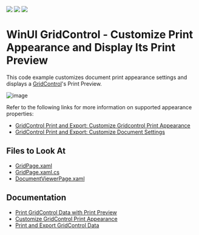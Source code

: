 <!-- default badges list -->
![](https://img.shields.io/endpoint?url=https://codecentral.devexpress.com/api/v1/VersionRange/422865628/21.2.3%2B)
[![](https://img.shields.io/badge/Open_in_DevExpress_Support_Center-FF7200?style=flat-square&logo=DevExpress&logoColor=white)](https://supportcenter.devexpress.com/ticket/details/T1040670)
[![](https://img.shields.io/badge/📖_How_to_use_DevExpress_Examples-e9f6fc?style=flat-square)](https://docs.devexpress.com/GeneralInformation/403183)
<!-- default badges end -->
# WinUI GridControl - Customize Print Appearance and Display Its Print Preview

This code example customizes document print appearance settings and displays a [GridControl](https://docs.devexpress.com/WinUI/DevExpress.WinUI.Grid.GridControl)'s Print Preview.

![image](https://user-images.githubusercontent.com/12169834/139531364-a13fd73e-1970-44f7-ad5e-1970604f85a2.png)

Refer to the following links for more information on supported appearance properties:
* [GridControl Print and Export: Customize Gridcontrol Print Appearance](https://docs.devexpress.com/WinUI/403345/controls/data-grid/print-export#customize-gridcontrol-print-appearance)
* [GridControl Print and Export: Customize Document Settings](https://docs.devexpress.com/WinUI/403345/controls/data-grid/print-export#customize-document-settings)

<!-- default file list -->
## Files to Look At

- [GridPage.xaml](./CS/CustomizePrintedGrid/CustomizePrintedGrid/Views/GridPage.xaml)
- [GridPage.xaml.cs](./CS/CustomizePrintedGrid/CustomizePrintedGrid/Views/GridPage.xaml.cs#L23)
- [DocumentViewerPage.xaml](./CS/CustomizePrintedGrid/CustomizePrintedGrid/Views/GridPage.xaml)
<!-- default file list end -->

## Documentation

- [Print GridControl Data with Print Preview](https://docs.devexpress.com/WinUI/403345/controls/data-grid/print-export#print-data-with-print-preview)
- [Customize GridControl Print Appearance](https://docs.devexpress.com/WinUI/403345/controls/data-grid/print-export#customize-appearance)
- [Print and Export GridControl Data](https://docs.devexpress.com/WinUI/403345/controls/data-grid/print-export)
